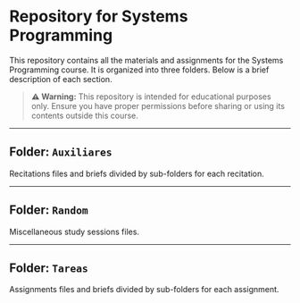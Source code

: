# Repository for Systems Programming

This repository contains all the materials and assignments for the Systems Programming course. It is organized into three folders. Below is a brief description of each section.


> **⚠️ Warning:** This repository is intended for educational purposes only. Ensure you have proper permissions before sharing or using its contents outside this course.

---

## Folder: `Auxiliares`

Recitations files and briefs divided by sub-folders for each recitation.

---

## Folder: `Random`

Miscellaneous study sessions files.

---

## Folder: `Tareas`

Assignments files and briefs divided by sub-folders for each assignment.